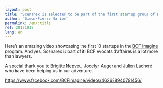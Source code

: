 ```yaml
---
layout: post
title: "Scenarex is selected to be part of the first startup group of BCF Imagine"
author: "Simon-Pierre Marion"
permalink: /en/:title
ref: 20171019
lang: en
---
```


Here’s an amazing video showcasing the first 10 startups in the [BCF Imagine](https://www.facebook.com/BCFimagine/) program. And yes, Scenarex is part of it! [BCF Avocats d’affaires](https://www.facebook.com/BCFAvocats/) is a lot more than lawyers.

A special thank you to [Brigitte Nepveu](https://www.facebook.com/brigitte.nepveu.3), Jocelyn Auger and Julien Lacheré who have been helping us in our adventure.

<https://www.facebook.com/BCFimagine/videos/462688940791456/>

